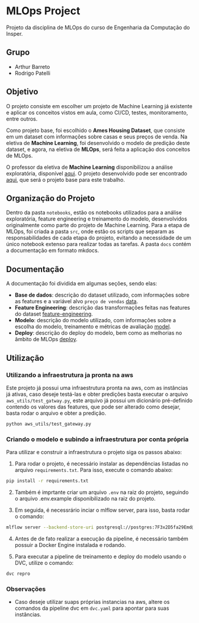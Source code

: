 # MLOps Project

Projeto da disciplina de MLOps do curso de Engenharia da Computação do Insper.

## Grupo

- Arthur Barreto
- Rodrigo Patelli

## Objetivo

O projeto consiste em escolher um projeto de Machine Learning já existente e aplicar os conceitos vistos em aula, como CI/CD, testes, monitoramento, entre outros.

Como projeto base, foi escolhido o **Ames Housing Dataset**, que consiste em um dataset com informações sobre casas e seus preços de venda. Na eletiva de **Machine Learning**, foi desenvolvido o modelo de predição deste dataset, e agora, na eletiva de **MLOps**, será feita a aplicação dos conceitos de MLOps.

O professor da eletiva de **Machine Learning** disponibilizou a análise exploratória, disponível [aqui](https://github.com/FabioAyresInsper/ames). O projeto desenvolvido pode ser encontrado [aqui](https://github.com/AntonioAEMartins/projeto1-ml-ames.git), que será o projeto base para este trabalho.

## Organização do Projeto

Dentro da pasta `notebooks`, estão os notebooks utilizados para a análise exploratória, feature engineering e treinamento do modelo, desenvolvidos originalmente como parte do projeto de Machine Learning. Para a etapa de MLOps, foi criada a pasta `src`, onde estão os scripts que separam as responsabilidades de cada etapa do projeto, evitando a necessidade de um único notebook extenso para realizar todas as tarefas. A pasta `docs` contém a documentação em formato mkdocs.

## Documentação

A documentação foi dividida em algumas seções, sendo elas:

- **Base de dados**: descrição do dataset utilizado, com informações sobre as features e a variável alvo `preço de vendas` [data](data.md).
- **Feature Engineering**: descrição das transformações feitas nas features do dataset [feature-engineering](engineering.md).
- **Modelo**: descrição do modelo utilizado, com informações sobre a escolha do modelo, treinamento e métricas de avaliação [model](model.md).
- **Deploy**: descrição do deploy do modelo, bem como as melhorias no âmbito de MLOps [deploy](deploy.md).

## Utilização

### Utilizando a infraestrutura ja pronta na aws

Este projeto já possui uma infraestrutura pronta na aws, com as instâncias já ativas, caso deseje testá-las e obter predições basta executar o arquivo `aws_utils/test_gatway.py`, este arquivo já possui um dicionário pré-definido contendo os valores das features, que pode ser alterado como desejar, basta rodar o arquivo e obter a predição.

```bash
python aws_utils/test_gateway.py
```

### Criando o modelo e subindo a infraestrutura por conta própria

Para utilizar e construir a infraestrutura o projeto siga os passos abaixo:

1. Para rodar o projeto, é necessário instalar as dependências listadas no arquivo `requirements.txt`. Para isso, execute o comando abaixo:

```bash
pip install -r requirements.txt
```

2. Também é imprtante criar um arquivo `.env` na raiz do projeto, seguindo o arquivo .env.example disponibilizado na raiz do projeto.

3. Em seguida, é necessrário inciar o mlflow server, para isso, basta rodar o comando:

```bash
mlflow server --backend-store-uri postgresql://postgres:7F3x2D5fa29Emd@mlflow.cgtdf7yvdtuk.us-east-2.rds.amazonaws.com:5432/mlflow_project_rodrigoap8 --default-artifact-root s3://mlflow-exp-tracking-rodrigoap8
```

4. Antes de de fato realizar a execução da pipeline, é necessário também possuir a Docker Engine instalada e rodando.

5. Para executar a pipeline de treinamento e deploy do modelo usando o DVC, utilize o comando:

```bash
dvc repro
```

### Observações

- Caso deseje utilizar suaps próprias instancias na aws, altere os comandos da pipeline dvc em `dvc.yaml` para apontar para suas instâncias.
